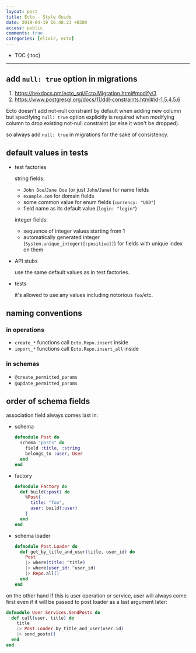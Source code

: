 ```yaml
---
layout: post
title: Ecto - Style Guide
date: 2019-04-19 16:48:23 +0300
access: public
comments: true
categories: [elixir, ecto]
---
```


<!-- more -->

* TOC
{:toc}
<hr>

add `null: true` option in migrations
-------------------------------------

1. <https://hexdocs.pm/ecto_sql/Ecto.Migration.html#modify/3>
2. <https://www.postgresql.org/docs/11/ddl-constraints.html#id-1.5.4.5.6>

Ecto doesn't add not-null constraint by default when adding new column but
specifying `null: true` option explicitly is required when modifying column
to drop existing not-null constraint (or else it won't be dropped).

so always add `null: true` in migrations for the sake of consistency.

default values in tests
-----------------------

- test factories

  string fields:

  - `John Doe`/`Jane Doe` (or just `John`/`Jane`) for name fields
  - `example.com` for domain fields
  - some common value for enum fields (`currency: "USD"`)
  - field name as its default value (`login: "login"`)

  integer fields:

  - sequence of integer values starting from 1
  - automatically generated integer (`System.unique_integer([:positive])`) for
    fields with unique index on them

- API stubs

  use the same default values as in test factories.

- tests

  it's allowed to use any values including notorious `foo`/etc.

naming conventions
------------------

### in operations

- `create_*` functions call `Ecto.Repo.insert` inside
- `import_*` functions call `Ecto.Repo.insert_all` inside

### in schemas

- `@create_permitted_params`
- `@update_permitted_params`

order of schema fields
----------------------

association field always comes last in:

- schema

  ```elixir
  defmodule Post do
    schema "posts" do
      field :title, :string
      belongs_to :user, User
    end
  end
  ```

- factory

  ```elixir
  defmodule Factory do
    def build(:post) do
      %Post{
        title: "foo",
        user: build(:user)
      }
    end
  end
  ```

- schema loader

  ```elixir
  defmodule Post.Loader do
    def get_by_title_and_user(title, user_id) do
      Post
      |> where(title: ^title)
      |> where(user_id: ^user_id)
      |> Repo.all()
    end
  end
  ```

on the other hand if this is user operation or service, user will always come
first even if it will be passed to post loader as a last argument later:

```elixir
defmodule User.Services.SendPosts do
  def call(user, title) do
    title
    |> Post.Loader.by_title_and_user(user.id)
    |> send_posts()
  end
end
```
